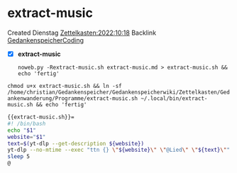# extract-music
Created Dienstag [Zettelkasten:2022:10:18]()
Backlink [GedankenspeicherCoding](../GedankenspeicherCoding.md)

- [X] **extract-music**


  ``noweb.py -Rextract-music.sh extract-music.md > extract-music.sh && echo 'fertig'``

``chmod u+x extract-music.sh && ln -sf /home/christian/Gedankenspeicher/Gedankenspeicherwiki/Zettelkasten/Gedankenwanderung/Programme/extract-music.sh ~/.local/bin/extract-music.sh && echo 'fertig'``


```bash
{{extract-music.sh}}=
#! /bin/bash
echo "$1"
website="$1"
text=$(yt-dlp --get-description ${website})
yt-dlp --no-mtime --exec "ttn {} \"${website}\" \"@Lied\" \"${text}\"" -o "~/Musik/Favorieten-open/%(title)s.%(ext)s" -f 251 -i "${website}"
sleep 5
@
```

